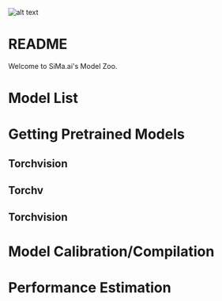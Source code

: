 ![alt text](https://sima.ai/wp-content/uploads/2022/01/SiMaAI_Logo_Trademarked_Digital_FullColor_Large.svg)
# README #

Welcome to SiMa.ai's Model Zoo.  

# Model List #

# Getting Pretrained Models #

## Torchvision ##
## Torchv ##
## Torchvision ##

# Model Calibration/Compilation #

# Performance Estimation #


